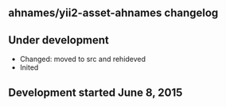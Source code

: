 ahnames/yii2-asset-ahnames changelog
------------------------------------

## Under development

- Changed: moved to src and rehideved
- Inited

## Development started June 8, 2015

